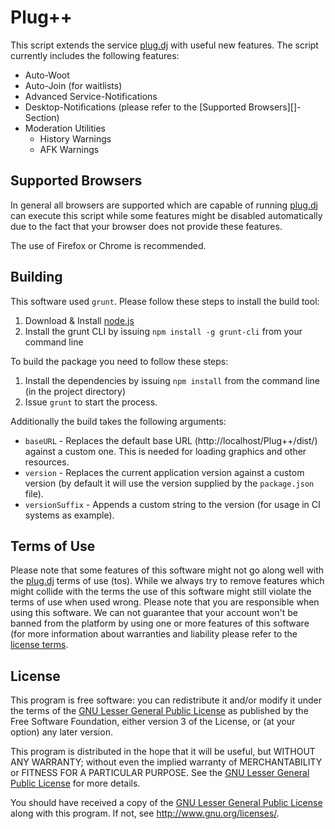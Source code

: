 Plug++
======
This script extends the service [plug.dj][plugdj] with useful new features.
The script currently includes the following features:

* Auto-Woot
* Auto-Join (for waitlists)
* Advanced Service-Notifications
* Desktop-Notifications (please refer to the [Supported Browsers][]-Section)
* Moderation Utilities
    * History Warnings
    * AFK Warnings

Supported Browsers
------------------
In general all browsers are supported which are capable of running [plug.dj][plugdj] can execute this script while some
features might be disabled automatically due to the fact that your browser does not provide these features.

The use of Firefox or Chrome is recommended.

Building
--------
This software used `grunt`. Please follow these steps to install the build tool:

1. Download & Install [node.js][nodejs]
1. Install the grunt CLI by issuing `npm install -g grunt-cli` from your command line

To build the package you need to follow these steps:

1. Install the dependencies by issuing `npm install` from the command line (in the project directory)
1. Issue `grunt` to start the process.

Additionally the build takes the following arguments:

* `baseURL` - Replaces the default base URL (http://localhost/Plug++/dist/) against a custom one. This is needed for loading graphics and other resources.
* `version` - Replaces the current application version against a custom version (by default it will use the version supplied by the `package.json` file).
* `versionSuffix` - Appends a custom string to the version (for usage in CI systems as example).

Terms of Use
--------------------
Please note that some features of this software might not go along well with the [plug.dj][plugdj] terms of use (tos).
While we always try to remove features which might collide with the terms the use of this software might still violate
the terms of use when used wrong. Please note that you are responsible when using this software. We can not guarantee
that your account won't be banned from the platform by using one or more features of this software (for more information
about warranties and liability please refer to the [license terms](LICENSE).

License
-------
This program is free software: you can redistribute it and/or modify
it under the terms of the [GNU Lesser General Public License][LGPL] as published by
the Free Software Foundation, either version 3 of the License, or
(at your option) any later version.

This program is distributed in the hope that it will be useful,
but WITHOUT ANY WARRANTY; without even the implied warranty of
MERCHANTABILITY or FITNESS FOR A PARTICULAR PURPOSE.  See the
[GNU Lesser General Public License][LGPL] for more details.

You should have received a copy of the [GNU Lesser General Public License][LGPL]
along with this program.  If not, see <http://www.gnu.org/licenses/>.

[plugdj]: http://plug.dj
[nodejs]: http://nodejs.org/
[LGPL]: http://www.gnu.org/licenses/lgpl.txt